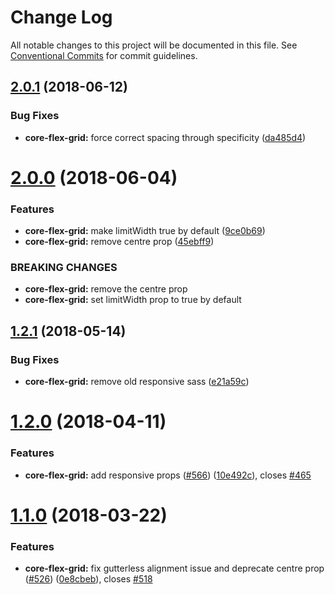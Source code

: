# Change Log

All notable changes to this project will be documented in this file.
See [Conventional Commits](https://conventionalcommits.org) for commit guidelines.

<a name="2.0.1"></a>
## [2.0.1](https://github.com/telusdigital/tds/compare/@tds/core-flex-grid@2.0.0...@tds/core-flex-grid@2.0.1) (2018-06-12)


### Bug Fixes

* **core-flex-grid:** force correct spacing through specificity ([da485d4](https://github.com/telusdigital/tds/commit/da485d4))




<a name="2.0.0"></a>
# [2.0.0](https://github.com/telusdigital/tds/compare/@tds/core-flex-grid@1.2.1...@tds/core-flex-grid@2.0.0) (2018-06-04)


### Features

* **core-flex-grid:** make limitWidth true by default ([9ce0b69](https://github.com/telusdigital/tds/commit/9ce0b69))
* **core-flex-grid:** remove centre prop ([45ebff9](https://github.com/telusdigital/tds/commit/45ebff9))


### BREAKING CHANGES

* **core-flex-grid:** remove the centre prop
* **core-flex-grid:** set limitWidth prop to true by default




<a name="1.2.1"></a>
## [1.2.1](https://github.com/telusdigital/tds/compare/@tds/core-flex-grid@1.2.0...@tds/core-flex-grid@1.2.1) (2018-05-14)


### Bug Fixes

* **core-flex-grid:** remove old responsive sass ([e21a59c](https://github.com/telusdigital/tds/commit/e21a59c))




<a name="1.2.0"></a>
# [1.2.0](https://github.com/telusdigital/tds/compare/@tds/core-flex-grid@1.1.0...@tds/core-flex-grid@1.2.0) (2018-04-11)


### Features

* **core-flex-grid:** add responsive props ([#566](https://github.com/telusdigital/tds/issues/566)) ([10e492c](https://github.com/telusdigital/tds/commit/10e492c)), closes [#465](https://github.com/telusdigital/tds/issues/465)




<a name="1.1.0"></a>
# [1.1.0](https://github.com/telusdigital/tds/compare/@tds/core-flex-grid@1.0.0...@tds/core-flex-grid@1.1.0) (2018-03-22)


### Features

* **core-flex-grid:** fix gutterless alignment issue and deprecate centre prop ([#526](https://github.com/telusdigital/tds/issues/526)) ([0e8cbeb](https://github.com/telusdigital/tds/commit/0e8cbeb)), closes [#518](https://github.com/telusdigital/tds/issues/518)
